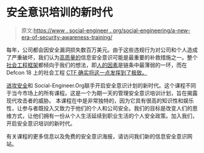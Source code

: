 # 安全意识培训的新时代

> 原文:[https://www . social-engineer . org/social-engineering/a-new-era-of-security-awareness-training/](https://www.social-engineer.org/social-engineering/a-new-era-of-security-awareness-training/)

每年，公司都会因安全漏洞损失数百万美元。由于这些违规行为对公司和个人造成了严重破坏，我们认为[高质量的](https://www.social-engineer.org/how-tos/how-to-prevent-social-engineering-attacks-chosing-the-right-security-auditor/)信息安全意识可能是最重要的补救措施之一。整个[社会工程框架](https://www.social-engineer.org/framework/)都倾向于我们的想法，即[人的因素](https://www.social-engineer.org/framework/general-discussion/social-engineering-defined/)是链条中最薄弱的一环，而在 Defcon 18 上的社会工程 [CTF 确实将这一点发挥到了极致。](https://www.social-engineer.org/blog/se-ctf-scoreboard/)

[进攻安全](https://www.offensive-security.com/)和 Social-Engineer.Org联手开启安全意识计划的新时代。这个课程不同于当今市场上的所有课程。这是一个为期一天的管理安全意识培训计划，旨在揭露现代攻击者的威胁。
 本课程在中是非常独特的，因为它具有很高的知识性和娱乐性，让参与者既投入又致力于他们的个人和公司安全。我们的目标是改变人们的思维方式，让他们拥有一份从个人生活延续到职业生活的个人安全政策。加入我们，开启安全意识培训的新时代。

有关课程的更多信息以及免费的安全意识海报，请访问我们新的信息安全意识网站。